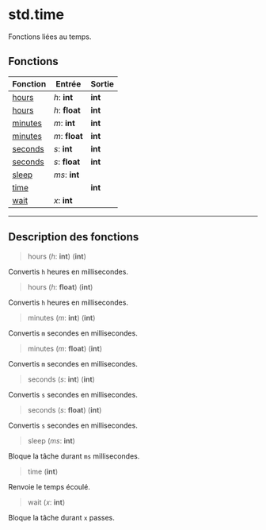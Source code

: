 # std.time

Fonctions liées au temps.
## Fonctions
|Fonction|Entrée|Sortie|
|-|-|-|
|[hours](#func_0)|*h*: **int**|**int**|
|[hours](#func_1)|*h*: **float**|**int**|
|[minutes](#func_2)|*m*: **int**|**int**|
|[minutes](#func_3)|*m*: **float**|**int**|
|[seconds](#func_4)|*s*: **int**|**int**|
|[seconds](#func_5)|*s*: **float**|**int**|
|[sleep](#func_6)|*ms*: **int**||
|[time](#func_7)||**int**|
|[wait](#func_8)|*x*: **int**||


***
## Description des fonctions

<a id="func_0"></a>
> hours (*h*: **int**) (**int**)

Convertis `h` heures en millisecondes.

<a id="func_1"></a>
> hours (*h*: **float**) (**int**)

Convertis `h` heures en millisecondes.

<a id="func_2"></a>
> minutes (*m*: **int**) (**int**)

Convertis `m` secondes en millisecondes.

<a id="func_3"></a>
> minutes (*m*: **float**) (**int**)

Convertis `m` secondes en millisecondes.

<a id="func_4"></a>
> seconds (*s*: **int**) (**int**)

Convertis `s` secondes en millisecondes.

<a id="func_5"></a>
> seconds (*s*: **float**) (**int**)

Convertis `s` secondes en millisecondes.

<a id="func_6"></a>
> sleep (*ms*: **int**)

Bloque la tâche durant `ms` millisecondes.

<a id="func_7"></a>
> time (**int**)

Renvoie le temps écoulé.

<a id="func_8"></a>
> wait (*x*: **int**)

Bloque la tâche durant `x` passes.

